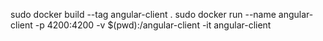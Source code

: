 sudo docker build --tag angular-client .
sudo docker run --name angular-client -p 4200:4200 -v $(pwd):/angular-client -it angular-client
